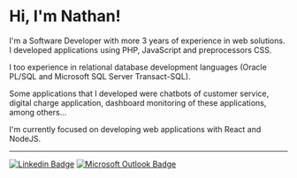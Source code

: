 # Hi, I'm Nathan!
<p>I'm a Software Developer with more 3 years of experience in web solutions. I developed applications using PHP, JavaScript and preprocessors CSS.</p>
<p>I too experience in relational database development languages (Oracle PL/SQL and Microsoft SQL Server Transact-SQL).</p>
<p>Some applications that I developed were chatbots of customer service, digital charge application, dashboard monitoring of these applications, among others...</p>
<p>I'm currently focused on developing web applications with React and NodeJS.</p>

<hr>

[![Linkedin Badge](https://img.shields.io/badge/-Nathan%20Gabriel%20Alves-000000?style=flat-square&logo=Linkedin&logoColor=white&link=https://www.linkedin.com/in/nathangabrielalves/)](https://www.linkedin.com/in/nathangabrielalves/) 
[![Microsoft Outlook Badge](https://img.shields.io/badge/-nathanglima@live.com-000000?style=flat-square&logo=microsoft-outlook&logoColor=white&link=mailto:nathanglima@live.com)](mailto:nathanglima@live.com)

<!--
**nathanglima/nathanglima** is a ✨ _special_ ✨ repository because its `README.md` (this file) appears on your GitHub profile.

- 🔭 I’m currently working on ...
- 🌱 I’m currently learning ...
- 👯 I’m looking to collaborate on ...
- 🤔 I’m looking for help with ...
- 💬 Ask me about ...
- 📫 How to reach me: ...
- 😄 Pronouns: ...
- ⚡ Fun fact: ...
-->
